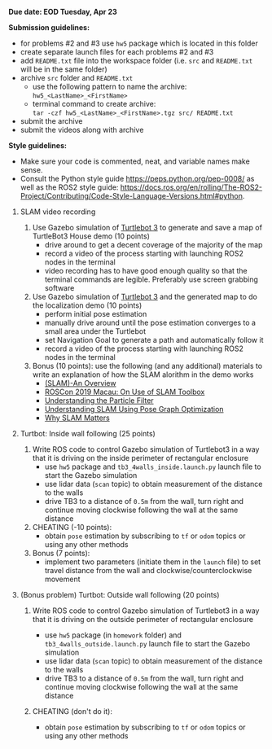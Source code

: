 **Due date: EOD Tuesday, Apr 23**

**Submission guidelines:**

* for problems #2 and #3 use `hw5` package which is located in this folder
* create separate launch files for each problems #2 and #3
* add `README.txt` file into the workspace folder (i.e. `src` and `README.txt` will be in the same folder)
* archive `src` folder and `README.txt`
    * use the following pattern to name the archive:\
     `hw5_<LastName>_<FirstName>`
    * terminal command to create archive:\
    `tar -czf hw5_<LastName>_<FirstName>.tgz src/ README.txt`
* submit the archive
* submit the videos along with archive


**Style guidelines:**
* Make sure your code is commented, neat, and variable names make sense. 
* Consult the Python style guide https://peps.python.org/pep-0008/ as well as the ROS2 style guide: https://docs.ros.org/en/rolling/The-ROS2-Project/Contributing/Code-Style-Language-Versions.html#python. 

1. SLAM video recording
    1. Use Gazebo simulation of [Turtlebot 3](https://emanual.robotis.com/docs/en/platform/turtlebot3/slam_simulation/) to generate and save a map of TurtleBot3 House demo (10 points)
        * drive around to get a decent coverage of the majority of the map
        * record a video of the process starting with launching ROS2 nodes in the terminal
        * video recording has to have good enough quality so that the terminal commands are legible. Preferably use screen grabbing software
    2. Use Gazebo simulation of [Turtlebot 3](https://emanual.robotis.com/docs/en/platform/turtlebot3/nav_simulation/) and the generated map to do the localization demo (10 points)
        * perform initial pose estimation
        * manually drive around until the pose estimation converges to a small area under the Turtlebot
        * set Navigation Goal to generate a path and automatically follow it
        * record a video of the process starting with launching ROS2 nodes in the terminal
    3. Bonus (10 points): use the following (and any additional) materials to write an explanation of how the SLAM alorithm in the demo works
        * [(SLAM)-An Overview](https://www.jastt.org/index.php/jasttpath/article/view/117/37)
        * [ROSCon 2019 Macau: On Use of SLAM Toolbox](https://vimeo.com/378682207)
        * [Understanding the Particle Filter](https://www.youtube.com/watch?v=NrzmH_yerBU)
        * [Understanding SLAM Using Pose Graph Optimization](https://www.youtube.com/watch?v=saVZtgPyyJQ)
        * [Why SLAM Matters](https://www.mathworks.com/discovery/slam.html#:~:text=SLAM%20(simultaneous%20localization%20and%20mapping)%20is%20a%20method%20used%20for,to%20map%20out%20unknown%20environments.)

2. Turtbot: Inside wall following (25 points)
    1. Write ROS code to control Gazebo simulation of Turtlebot3 in a way that it is driving on the inside perimeter of rectangular enclosure
        * use `hw5` package and `tb3_4walls_inside.launch.py` launch file to start the Gazebo simulation
        * use lidar data (`scan` topic) to obtain measurement of the distance to the walls
        * drive TB3 to a distance of `0.5m` from the wall, turn right and continue moving clockwise following the wall at the same distance
    2. CHEATING (-10 points):
        * obtain `pose` estimation by subscribing to `tf` or `odom` topics or using any other methods
    3. Bonus (7 points):
        * implement two parameters (initiate them in the `launch` file) to set travel distance from the wall and clockwise/counterclockwise movement

3. (Bonus problem) Turtbot: Outside wall following (20 points)
    1. Write ROS code to control Gazebo simulation of Turtlebot3 in a way that it is driving on the outside perimeter of rectangular enclosure
        * use `hw5` package (in `homework` folder) and `tb3_4walls_outside.launch.py` launch file to start the Gazebo simulation
        * use lidar data (`scan` topic) to obtain measurement of the distance to the walls
        * drive TB3 to a distance of `0.5m` from the wall, turn right and continue moving clockwise following the wall at the same distance
        
    2. CHEATING (don't do it):
        * obtain `pose` estimation by subscribing to `tf` or `odom` topics or using any other methods

